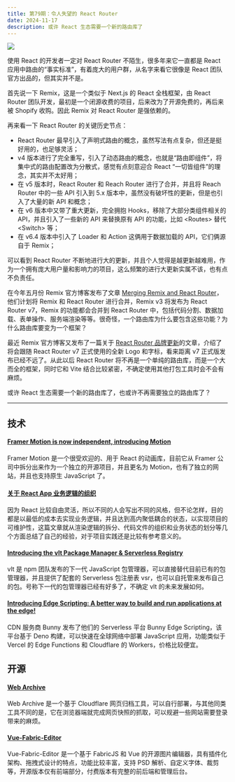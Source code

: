 ```yaml
---
title: 第79期：令人失望的 React Router
date: 2024-11-17
description: 或许 React 生态需要一个新的路由库了
---
```


![](/static/weekly/issue-79-cover.jpg)

使用 React 的开发者一定对 React Router 不陌生，很多年来它一直都是 React 应用中路由的“事实标准”，有着庞大的用户群，从名字来看它很像是 React 团队官方出品的，但其实并不是。

首先说一下 Remix，这是一个类似于 Next.js 的 React 全栈框架，由 React Router 团队开发，最初是一个闭源收费的项目，后来改为了开源免费的，再后来被 Shopify 收购。因此 Remix 对 React Router 是强依赖的。

再来看一下 React Router 的关键历史节点：

- React Router 最早引入了声明式路由的概念，虽然写法有点复杂，但还是挺好用的，也足够灵活；
- v4 版本进行了完全重写，引入了动态路由的概念，也就是“路由即组件”，将集中式的路由配置改为分散式，感觉有点刻意迎合 React “一切皆组件”的理念，其实并不太好用；
- 在 v5 版本时，React Router 和 Reach Router 进行了合并，并且将 Reach Router 中的一些 API 引入到 5.x 版本中，虽然没有破坏性的更新，但是也引入了大量的新 API 和概念；
- 在 v6 版本中又带了重大更新，完全拥抱 Hooks，移除了大部分类组件相关的 API，并且引入了一些新的 API 来替换原有 API 的功能，比如 \<Routes\> 替代 \<Switch\> 等；
- 在 v6.4 版本中引入了 Loader 和 Action 这俩用于数据加载的 API，它们俩源自于 Remix；

可以看到 React Router 不断地进行大的更新，并且个人觉得是越更新越难用，作为一个拥有庞大用户量和影响力的项目，这么频繁的进行大更新实属不该，也有点不负责任。

在今年五月份 Remix 官方博客发布了文章 [Merging Remix and React Router](https://remix.run/blog/merging-remix-and-react-router)，他们计划将 Remix 和 React Router 进行合并，Remix v3 将发布为 React Router v7，Remix 的功能都会合并到 React Router 中，包括代码分割、数据加载、表单操作、服务端渲染等等。很奇怪，一个路由库为什么要包含这些功能？为什么路由库要变为一个框架？

最近 Remix 官方博客又发布了一篇关于 [React Router 品牌更新](https://remix.run/blog/react-router-brand-update)的文章，介绍了将会跟随 React Router v7 正式使用的全新 Logo 和字标，看来距离 v7 正式版发布已经不远了。从此以后 React Router 将不再是一个单纯的路由库，而是一个大而全的框架，同时它和 Vite 结合比较紧密，不确定使用其他打包工具时会不会有麻烦。

或许 React 生态需要一个新的路由库了，也或许不再需要独立的路由库了？

<hr />

## 技术

#### [Framer Motion is now independent, introducing Motion](https://motion.dev/blog/framer-motion-is-now-independent-introducing-motion)

Framer Motion 是一个很受欢迎的、用于 React 的动画库，目前它从 Framer 公司中拆分出来作为一个独立的开源项目，并且更名为 Motion，也有了独立的网站，并且也支持原生 JavaScript 了。

#### [关于 React App 业务逻辑的组织](https://zgq.me/posts/react-app-dev/)

因为 React 比较自由灵活，所以不同的人会写出不同的风格，但不论怎样，目的都是以最低的成本去实现业务逻辑，并且达到高内聚低耦合的状态，以实现项目的可维护性，这篇文章就从渲染逻辑的拆分、代码文件的组织和业务状态的划分等几个方面总结了自己的经验，对于项目实践还是比较有参考意义的。

#### [Introducing the vlt Package Manager & Serverless Registry](https://blog.vlt.sh/blog/introducing-vlt-and-vsr)

vlt 是 npm 团队发布的下一代 JavaScript 包管理器，可以直接替代目前已有的包管理器，并且提供了配套的 Serverless 包注册表 vsr，也可以自托管来发布自己的包。号称下一代的包管理器已经有好多了，不确定 vlt 的未来发展如何。

#### [Introducing Edge Scripting: A better way to build and run applications at the edge!](https://bunny.net/blog/introducing-bunny-edge-scripting-a-better-way-to-build-and-deploy-applications-at-the-edge/)

CDN 服务商 Bunny 发布了他们的 Serverless 平台 Bunny Edge Scripting，该平台基于 Deno 构建，可以快速在全球网络中部署 JavaScript 应用，功能类似于 Vercel 的 Edge Functions 和 Cloudflare 的 Workers，价格比较便宜。

## 开源

#### [Web Archive](https://github.com/ray-d-song/web-archive)

Web Archive 是一个基于 Cloudflare 网页归档工具，可以自行部署，与其他同类工具不同的是，它在浏览器端就完成网页快照的抓取，可以规避一些网站需要登录带来的麻烦。

#### [Vue-Fabric-Editor](https://github.com/ikuaitu/vue-fabric-editor)

Vue-Fabric-Editor 是一个基于 FabricJS 和 Vue 的开源图片编辑器，具有插件化架构、拖拽式设计的特点，功能比较丰富，支持 PSD 解析、自定义字体、裁剪等，开源版本仅有前端部分，付费版本有完整的前后端和管理后台。
